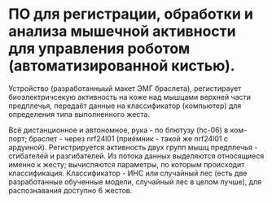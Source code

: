 # ПО для регистрации, обработки и анализа мышечной активности для управления роботом (автоматизированной кистью).

Устройство (разработанныый макет ЭМГ браслета), регистираует биоэлектричсекую активность на коже над мышцами верхней части предплечья, передаёт данные на классификатор (компьютер) для определения типа выполненного жеста.


Всё дистанционное и автономное, рука - по блютузу (hc-06) в ком-порт; браслет - через nrf24l01 (приёмник - такой же nrf24l01 с ардуиной).
Регистрируется активность двух групп мышц предплечья - сгибателей и разгибателей. Из потока данных выделяются относящиеся именно к жесту; вычисляются параметры, по которым происходит классификация.
Классификатор - ИНС или случайный лес (есть две разработанные обученные модели, случайный лес в целом лучше), для распознавания доступно 6 жестов.
